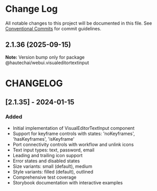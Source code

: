 # Change Log

All notable changes to this project will be documented in this file.
See [Conventional Commits](https://conventionalcommits.org) for commit guidelines.

## 2.1.36 (2025-09-15)

**Note:** Version bump only for package @hautechai/webui.visualeditortextinput

# CHANGELOG

## [2.1.35] - 2024-01-15

### Added

- Initial implementation of VisualEditorTextInput component
- Support for keyframe controls with states: 'noKeyframes', 'hasKeyframes', 'isKeyframe'
- Port connectivity controls with workflow and unlink icons
- Text input types: text, password, email
- Leading and trailing icon support
- Error states and disabled states
- Size variants: small (default), medium
- Style variants: filled (default), outlined
- Comprehensive test coverage
- Storybook documentation with interactive examples
